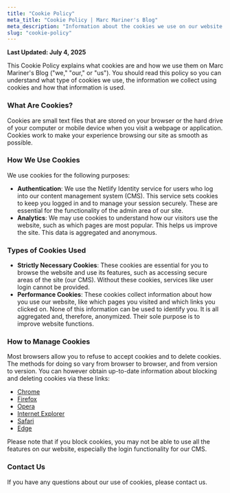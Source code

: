 ```yaml
---
title: "Cookie Policy"
meta_title: "Cookie Policy | Marc Mariner's Blog"
meta_description: "Information about the cookies we use on our website and how you can manage them."
slug: "cookie-policy"
---
```


**Last Updated: July 4, 2025**

This Cookie Policy explains what cookies are and how we use them on Marc Mariner's Blog ("we," "our," or "us"). You should read this policy so you can understand what type of cookies we use, the information we collect using cookies and how that information is used.

### What Are Cookies?

Cookies are small text files that are stored on your browser or the hard drive of your computer or mobile device when you visit a webpage or application. Cookies work to make your experience browsing our site as smooth as possible.

### How We Use Cookies

We use cookies for the following purposes:

- **Authentication**: We use the Netlify Identity service for users who log into our content management system (CMS). This service sets cookies to keep you logged in and to manage your session securely. These are essential for the functionality of the admin area of our site.
- **Analytics**: We may use cookies to understand how our visitors use the website, such as which pages are most popular. This helps us improve the site. This data is aggregated and anonymous.

### Types of Cookies Used

- **Strictly Necessary Cookies**: These cookies are essential for you to browse the website and use its features, such as accessing secure areas of the site (our CMS). Without these cookies, services like user login cannot be provided.
- **Performance Cookies**: These cookies collect information about how you use our website, like which pages you visited and which links you clicked on. None of this information can be used to identify you. It is all aggregated and, therefore, anonymized. Their sole purpose is to improve website functions.

### How to Manage Cookies

Most browsers allow you to refuse to accept cookies and to delete cookies. The methods for doing so vary from browser to browser, and from version to version. You can however obtain up-to-date information about blocking and deleting cookies via these links:

- [Chrome](https://support.google.com/chrome/answer/95647)
- [Firefox](https://support.mozilla.org/en-US/kb/enable-and-disable-cookies-website-preferences)
- [Opera](https://www.opera.com/help/tutorials/security/cookies/)
- [Internet Explorer](https://support.microsoft.com/en-gb/help/17442/windows-internet-explorer-delete-manage-cookies)
- [Safari](https://support.apple.com/guide/safari/manage-cookies-and-website-data-sfri11471/mac)
- [Edge](https://privacy.microsoft.com/en-us/windows-10-microsoft-edge-and-privacy)

Please note that if you block cookies, you may not be able to use all the features on our website, especially the login functionality for our CMS.

### Contact Us

If you have any questions about our use of cookies, please contact us.